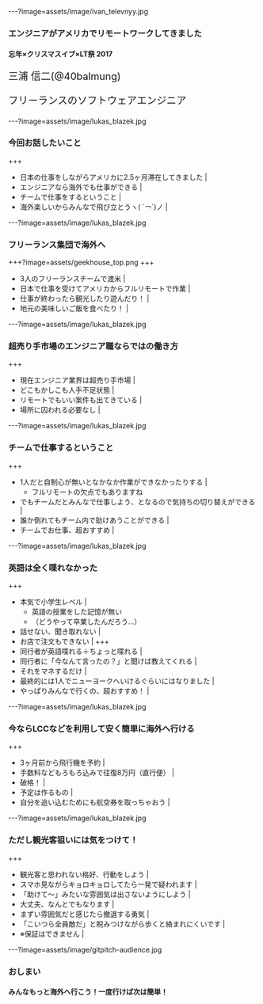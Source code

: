 ---?image=assets/image/ivan_televnyy.jpg

### エンジニアがアメリカでリモートワークしてきました

#### 忘年×クリスマスイブ×LT祭 2017

<p style="font-size: 20px">三浦 信二(@40balmung)</p>
<p style="font-size: 20px">フリーランスのソフトウェアエンジニア</p>

---?image=assets/image/lukas_blazek.jpg
### 今回お話したいこと
+++
- 日本の仕事をしながらアメリカに2.5ヶ月滞在してきました |
- エンジニアなら海外でも仕事ができる |
- チームで仕事をするということ |
- 海外楽しいからみんなで飛び立とうヽ( ´￢`)ノ |

---?image=assets/image/lukas_blazek.jpg
### フリーランス集団で海外へ
+++?image=assets/geekhouse_top.png
+++
- 3人のフリーランスチームで渡米 |
- 日本で仕事を受けてアメリカからフルリモートで作業 |
- 仕事が終わったら観光したり遊んだり！ |
- 地元の美味しいご飯を食べたり！ |

---?image=assets/image/lukas_blazek.jpg
### 超売り手市場のエンジニア職ならではの働き方
+++
- 現在エンジニア業界は超売り手市場 |
- どこもかしこも人手不足状態 |
- リモートでもいい案件も出てきている |
- 場所に囚われる必要なし |

---?image=assets/image/lukas_blazek.jpg
### チームで仕事するということ
+++
- 1人だと自制心が無いとなかなか作業ができなかったりする |
  * フルリモートの欠点でもありますね
- でもチームだとみんなで仕事しよう、となるので気持ちの切り替えができる |
- 誰か倒れてもチーム内で助けあうことができる |
- チームでお仕事、超おすすめ |

---?image=assets/image/lukas_blazek.jpg
### 英語は全く喋れなかった
+++
- 本気で小学生レベル |
  * 英語の授業をした記憶が無い
  * （どうやって卒業したんだろう...）
- 話せない、聞き取れない |
- お店で注文もできない |
+++
- 同行者が英語喋れる＋ちょっと喋れる |
- 同行者に「今なんて言ったの？」と聞けば教えてくれる |
- それをマネするだけ |
- 最終的には1人でニューヨークへいけるぐらいにはなりました |
- やっぱりみんなで行くの、超おすすめ！ |

---?image=assets/image/lukas_blazek.jpg
### 今ならLCCなどを利用して安く簡単に海外へ行ける
+++
- 3ヶ月前から飛行機を予約 |
- 手数料などもろもろ込みで往復8万円（直行便） |
- 破格！ |
- 予定は作るもの |
- 自分を追い込むためにも航空券を取っちゃおう |

---?image=assets/image/lukas_blazek.jpg
### ただし観光客狙いには気をつけて！
+++
- 観光客と思われない格好、行動をしよう |
- スマホ見ながらキョロキョロしてたら一発で疑われます |
- 「助けて〜」みたいな雰囲気は出さないようにしよう |
- 大丈夫、なんとでもなります |
- まずい雰囲気だと感じたら撤退する勇気 |
- 「こいつら全員敵だ」と睨みつけながら歩くと絡まれにくいです |
- ※保証はできません |

---?image=assets/image/gitpitch-audience.jpg
### おしまい

#### みんなもっと海外へ行こう！一度行けば次は簡単！
